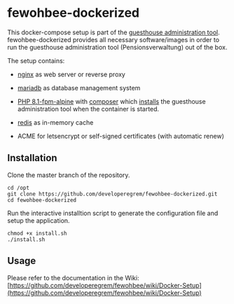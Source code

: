 
 # fewohbee-dockerized

This docker-compose setup is part of the [guesthouse administration tool](https://github.com/developeregrem/fewohbee). fewohbee-dockerized provides all necessary software/images in order to run the guesthouse administration tool (Pensionsverwaltung) out of the box.

The setup contains:  

-  [nginx](https://hub.docker.com/_/nginx/) as web server or reverse proxy

-  [mariadb](https://hub.docker.com/_/mariadb) as database management system

-  [PHP 8.1-fpm-alpine](https://hub.docker.com/_/php/) with [composer](https://hub.docker.com/_/composer) which [installs](https://github.com/developeregrem/fewohbee-phpfpm) the guesthouse administration tool when the container is started.

-  [redis](https://hub.docker.com/_/redis) as in-memory cache

- ACME for letsencrypt or self-signed certificates (with automatic renew)

## Installation

Clone the master branch of the repository.

  ````
  cd /opt
  git clone https://github.com/developeregrem/fewohbee-dockerized.git
  cd fewohbee-dockerized
  ````
  
Run the interactive installtion script to generate the configuration file and setup the application.

  ````
  chmod +x install.sh
  ./install.sh
  ````

## Usage

Please refer to the documentation in the Wiki: [https://github.com/developeregrem/fewohbee/wiki/Docker-Setup](https://github.com/developeregrem/fewohbee/wiki/Docker-Setup)
